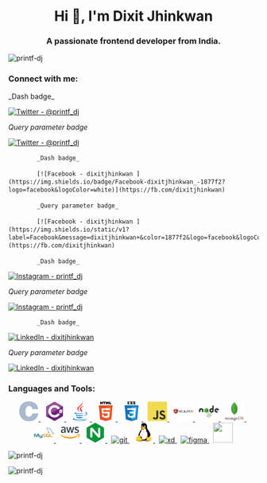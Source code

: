 <h1 align="center">Hi 👋, I'm Dixit Jhinkwan</h1>
<h3 align="center">A passionate frontend developer from India.</h3>

<p align="left">
    <img src="https://gpvc.arturio.dev/printf-dj" alt="printf-dj" />
</p>

<h3 align="left">Connect with me:</h3>
<p align="left">
    _Dash badge_

[![Twitter - @printf_dj](https://img.shields.io/badge/Twitter-%40printf__dj-1DA1F2?logo=twitter)](https://twitter.com/printf_dj)

_Query parameter badge_

[![Twitter - @printf_dj](https://img.shields.io/static/v1?label=Twitter&message=%40printf_dj&color=1DA1F2&logo=twitter)](https://twitter.com/printf_dj)
   
            _Dash badge_

            [![Facebook - dixitjhinkwan ](https://img.shields.io/badge/Facebook-dixitjhinkwan_-1877f2?logo=facebook&logoColor=white)](https://fb.com/dixitjhinkwan)
            
            _Query parameter badge_
            
            [![Facebook - dixitjhinkwan ](https://img.shields.io/static/v1?label=Facebook&message=dixitjhinkwan+&color=1877f2&logo=facebook&logoColor=white)](https://fb.com/dixitjhinkwan)
           
            _Dash badge_

[![Instagram  - printf_dj ](https://img.shields.io/badge/Instagram_-printf__dj_-E4405F?logo=instagram&logoColor=E4405F)](https://instagram.com/printf_dj)

_Query parameter badge_

[![Instagram  - printf_dj ](https://img.shields.io/static/v1?label=Instagram+&message=printf_dj+&color=E4405F&logo=instagram&logoColor=E4405F)](https://instagram.com/printf_dj)
      
            _Dash badge_

[![LinkedIn - dixitjhinkwan ](https://img.shields.io/badge/LinkedIn-dixitjhinkwan_-0A66C2?logo=linkedin)](https://linkedin.com/in/dixitjhinkwan)

_Query parameter badge_

[![LinkedIn - dixitjhinkwan ](https://img.shields.io/static/v1?label=LinkedIn&message=dixitjhinkwan+&color=0A66C2&logo=linkedin)](https://linkedin.com/in/dixitjhinkwan)

</p>

<h3 align="left">Languages and Tools:</h3>
<p align="center">
    <a href="https://www.cprogramming.com/" target="_blank">
        <img src="https://raw.githubusercontent.com/devicons/devicon/master/icons/c/c-original.svg" alt="c" width="40"
            height="40" />
    </a>
    &nbsp;
    <a href="https://www.w3schools.com/cs/" target="_blank">
        <img src="https://raw.githubusercontent.com/devicons/devicon/master/icons/csharp/csharp-original.svg"
            alt="csharp" width="40" height="40" />
    </a>
    &nbsp;
    <a href="https://www.java.com" target="_blank">
        <img src="https://raw.githubusercontent.com/devicons/devicon/master/icons/java/java-original.svg" alt="java"
            width="40" height="40" />
    </a>
    &nbsp;
    <a href="https://www.w3.org/html/" target="_blank">
        <img src="https://raw.githubusercontent.com/devicons/devicon/master/icons/html5/html5-original-wordmark.svg"
            alt="html5" width="40" height="40" />
    </a>
    &nbsp;
    <a href="https://www.w3schools.com/css/" target="_blank">
        <img src="https://raw.githubusercontent.com/devicons/devicon/master/icons/css3/css3-original-wordmark.svg"
            alt="css3" width="40" height="40" />
    </a>
    &nbsp;
    <a href="https://developer.mozilla.org/en-US/docs/Web/JavaScript" target="_blank">
        <img src="https://raw.githubusercontent.com/devicons/devicon/master/icons/javascript/javascript-original.svg"
            alt="javascript" width="40" height="40" />
    </a>
    &nbsp;
    <a href="https://angular.io" target="_blank">
        <img src="https://raw.githubusercontent.com/devicons/devicon/master/icons/angularjs/angularjs-original-wordmark.svg"
            alt="angularjs" width="40" height="40" />
    </a>
    &nbsp;
    <a href="https://nodejs.org" target="_blank">
        <img src="https://raw.githubusercontent.com/devicons/devicon/master/icons/nodejs/nodejs-original-wordmark.svg"
            alt="nodejs" width="40" height="40" />
    </a>
    &nbsp;
    <a href="https://www.mongodb.com/" target="_blank">
        <img src="https://raw.githubusercontent.com/devicons/devicon/master/icons/mongodb/mongodb-original-wordmark.svg"
            alt="mongodb" width="40" height="40" />
    </a>
    &nbsp;
    <a href="https://www.mysql.com/" target="_blank">
        <img src="https://raw.githubusercontent.com/devicons/devicon/master/icons/mysql/mysql-original-wordmark.svg"
            alt="mysql" width="40" height="40" />
    </a>
    &nbsp;
    <a href="https://aws.amazon.com" target="_blank">
        <img src="https://raw.githubusercontent.com/devicons/devicon/master/icons/amazonwebservices/amazonwebservices-original-wordmark.svg"
            alt="aws" width="40" height="40" />
    </a>
    &nbsp;
    <a href="https://www.nginx.com" target="_blank">
        <img src="https://raw.githubusercontent.com/devicons/devicon/master/icons/nginx/nginx-original.svg" alt="nginx"
            width="40" height="40" />
    </a>
    &nbsp;
    <a href="https://git-scm.com/" target="_blank">
        <img src="https://www.vectorlogo.zone/logos/git-scm/git-scm-icon.svg" alt="git" width="40" height="40" />
    </a>
    &nbsp;
    <a href="https://www.linux.org/" target="_blank">
        <img src="https://raw.githubusercontent.com/devicons/devicon/master/icons/linux/linux-original.svg" alt="linux"
            width="40" height="40" />
    </a>
    &nbsp;
    <a href="https://www.adobe.com/products/xd.html" target="_blank">
        <img src="https://cdn.worldvectorlogo.com/logos/adobe-xd.svg" alt="xd" width="40" height="40" />
    </a>
    &nbsp;
    <a href="https://www.figma.com/" target="_blank">
        <img src="https://www.vectorlogo.zone/logos/figma/figma-icon.svg" alt="figma" width="40" height="40" />
    </a>
    &nbsp;
    <a href="https://www.photoshop.com/en" target="_blank">
        <img src="https://cdn.jsdelivr.net/npm/simple-icons@v4/icons/adobephotoshop.svg" height="40" width="40"  />
    </a>

</p>
<p>
   <img align="left"
        src="https://github-readme-stats.vercel.app/api?username=printf-dj&show_icons=true&locale=en&hide_border=1&title_color=333333" alt="printf-dj" />
</p>
<br>
<p>
    <img align="left"
        src="https://github-readme-stats.vercel.app/api/top-langs?username=printf-dj&show_icons=true&locale=en&layout=compact&hide_border=1&title_color=333333"
        alt="printf-dj" />
</p>

